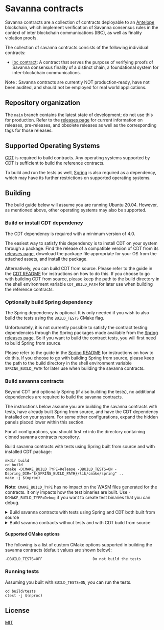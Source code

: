 # Savanna contracts

Savanna contracts are a collection of contracts deployable to an [Antelope](https://github.com/AntelopeIO) blockchain, which implement verification of Savanna consensus rules in the context of inter blockchain communications (IBC), as well as finality violation proofs.

The collection of savanna contracts consists of the following individual contracts:

* [ibc contract](contracts/ibc/include/ibc.hpp): A contract that serves the purpose of verifying proofs of Savanna consensus finality of a distinct chain, a foundational system for inter-blockchain communications.

Note : Savanna contracts are currently NOT production-ready, have not been audited, and should not be employed for real world applications.

## Repository organization

The `main` branch contains the latest state of development; do not use this for production. Refer to the [releases page](https://github.com/AntelopeIO/savanna-contracts/releases) for current information on releases, pre-releases, and obsolete releases as well as the corresponding tags for those releases.

## Supported Operating Systems

[CDT](https://github.com/AntelopeIO/cdt) is required to build contracts. Any operating systems supported by CDT is sufficient to build the reference contracts.

To build and run the tests as well, [Spring](https://github.com/AntelopeIO/spring) is also required as a dependency, which may have its further restrictions on supported operating systems.
## Building

The build guide below will assume you are running Ubuntu 20.04. However, as mentioned above, other operating systems may also be supported.

### Build or install CDT dependency

The CDT dependency is required with a minimum version of 4.0.

The easiest way to satisfy this dependency is to install CDT on your system through a package. Find the release of a compatible version of CDT from its [releases page](https://github.com/AntelopeIO/cdt/releases), download the package file appropriate for your OS from the attached assets, and install the package.

Alternatively, you can build CDT from source. Please refer to the guide in the [CDT README](https://github.com/AntelopeIO/cdt#building-from-source) for instructions on how to do this. If you choose to go with building CDT from source, please keep the path to the build directory in the shell environment variable `CDT_BUILD_PATH` for later use when building the reference contracts.

### Optionally build Spring dependency

The Spring dependency is optional. It is only needed if you wish to also build the tests using the `BUILD_TESTS` CMake flag.

Unfortunately, it is not currently possible to satisfy the contract testing dependencies through the Spring packages made available from the [Spring releases page](https://github.com/AntelopeIO/spring/releases). So if you want to build the contract tests, you will first need to build Spring from source.

Please refer to the guide in the [Spring README](https://github.com/AntelopeIO/spring#building-from-source) for instructions on how to do this. If you choose to go with building Spring from source, please keep the path to the build directory in the shell environment variable `SPRING_BUILD_PATH` for later use when building the savanna contracts.

### Build savanna contracts

Beyond CDT and optionally Spring (if also building the tests), no additional dependencies are required to build the savanna contracts.

The instructions below assume you are building the savanna contracts with tests, have already built Spring from source, and have the CDT dependency installed on your system. For some other configurations, expand the hidden panels placed lower within this section.

For all configurations, you should first `cd` into the directory containing cloned savanna contracts repository.

Build savanna contracts with tests using Spring built from source and with installed CDT package:

```
mkdir build
cd build
cmake -DCMAKE_BUILD_TYPE=Release -DBUILD_TESTS=ON -Dspring_DIR="${SPRING_BUILD_PATH}/lib/cmake/spring" ..
make -j $(nproc)
```

**Note:** `CMAKE_BUILD_TYPE` has no impact on the WASM files generated for the contracts. It only impacts how the test binaries are built. Use `-DCMAKE_BUILD_TYPE=Debug` if you want to create test binaries that you can debug.

<details>
<summary>Build savanna contracts with tests using Spring and CDT both built from source</summary>

```
mkdir build
cd build
cmake -DCMAKE_BUILD_TYPE=Release -DBUILD_TESTS=ON -Dcdt_DIR="${CDT_BUILD_PATH}/lib/cmake/cdt" -Dspring_DIR="${SPRING_BUILD_PATH}/lib/cmake/spring" ..
make -j $(nproc)
```
</details>

<details>
<summary>Build savanna contracts without tests and with CDT build from source</summary>

```
mkdir build
cd build
cmake -DCMAKE_BUILD_TYPE=Release -DBUILD_TESTS=OFF -Dcdt_DIR="${CDT_BUILD_PATH}/lib/cmake/cdt" ..
make -j $(nproc)
```

</details>

#### Supported CMake options

The following is a list of custom CMake options supported in building the savanna contracts (default values are shown below):

```
-DBUILD_TESTS=OFF                       Do not build the tests
```

### Running tests

Assuming you built with `BUILD_TESTS=ON`, you can run the tests.

```
cd build/tests
ctest -j $(nproc)
```

## License

[MIT](LICENSE)